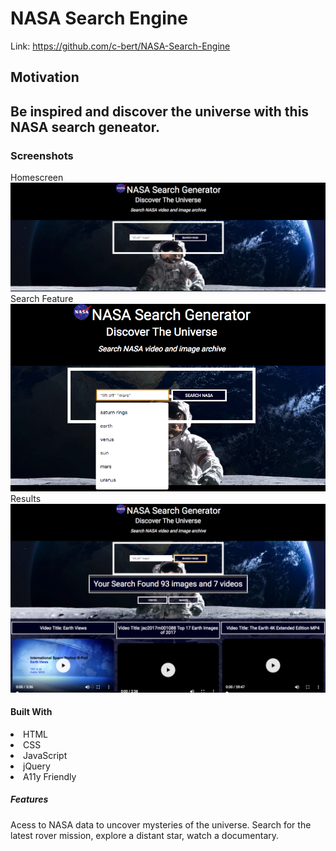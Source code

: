 
<h1> NASA Search Engine </h1>

Link: https://github.com/c-bert/NASA-Search-Engine

<h2> Motivation <h2>
Be inspired and discover the universe with this NASA search geneator. 

<h3> Screenshots </h3>
Homescreen
<img src="https://github.com/c-bert/NASA-Search-Engine/blob/master/Home%20Page.png" alt="screenshot of home screen">
Search Feature
<img src="https://github.com/c-bert/NASA-Search-Engine/blob/master/Search%20Box.png" alt="screenshot of search box">
Results
<img src="https://github.com/c-bert/NASA-Search-Engine/blob/master/Results.png" alt="screenshot of results example">

<h4> Built With </h4>
<li>HTML</li>
<li>CSS</li>
<li>JavaScript</li>
<li>jQuery</li>
<li>A11y Friendly</li>

<h5> Features </h5>
Acess to NASA data to uncover mysteries of the universe. Search for the latest rover mission, explore a distant star, watch a documentary.
